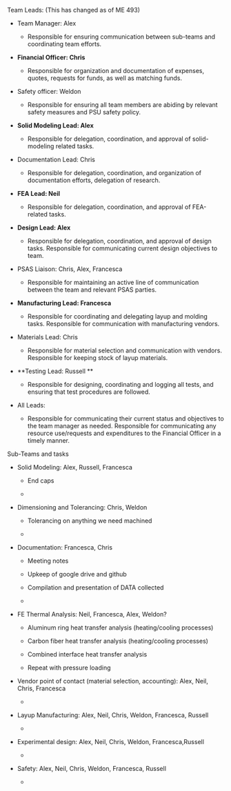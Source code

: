 Team Leads: (This has changed as of ME 493)

-   Team Manager: Alex

    -   Responsible for ensuring communication between sub-teams and coordinating team efforts.

-   **Financial Officer: Chris**

    -   Responsible for organization and documentation of expenses, quotes, requests for funds, as well as matching funds.

-   Safety officer: Weldon

    -   Responsible for ensuring all team members are abiding by relevant safety measures and PSU safety policy.

-   **Solid Modeling Lead: Alex**

    -   Responsible for delegation, coordination, and approval of solid-modeling related tasks.

-   Documentation Lead: Chris

    -   Responsible for delegation, coordination, and organization of documentation efforts, delegation of research.

-   **FEA Lead: Neil**

    -   Responsible for delegation, coordination, and approval of FEA-related tasks.

-   **Design Lead: Alex**

    -   Responsible for delegation, coordination, and approval of design tasks. Responsible for communicating current design objectives to team.

-   PSAS Liaison: Chris, Alex, Francesca

    -   Responsible for maintaining an active line of communication between the team and relevant PSAS parties.

-   **Manufacturing Lead: Francesca**

    -   Responsible for coordinating and delegating layup and molding tasks. Responsible for communication with manufacturing vendors.

-   Materials Lead: Chris

    -   Responsible for material selection and communication with vendors. Responsible for keeping stock of layup materials.

-   **Testing Lead: Russell **

    -   Responsible for designing, coordinating and logging all tests, and ensuring that test procedures are followed.

-   All Leads:

    -   Responsible for communicating their current status and objectives to the team manager as needed. Responsible for communicating any resource use/requests and expenditures to the Financial Officer in a timely manner.

Sub-Teams and tasks

-   Solid Modeling: Alex, Russell, Francesca

    -   End caps

    -   

<!-- -->

-   Dimensioning and Tolerancing: Chris, Weldon

    -   Tolerancing on anything we need machined

    -   

-   Documentation: Francesca, Chris

    -   Meeting notes

    -   Upkeep of google drive and github

    -   Compilation and presentation of DATA collected

    -   

-   FE Thermal Analysis: Neil, Francesca, Alex, Weldon?

    -   Aluminum ring heat transfer analysis (heating/cooling processes)

    -   Carbon fiber heat transfer analysis (heating/cooling processes)

    -   Combined interface heat transfer analysis

    -   Repeat with pressure loading

-   Vendor point of contact (material selection, accounting): Alex, Neil, Chris, Francesca

    -   

-   Layup Manufacturing: Alex, Neil, Chris, Weldon, Francesca, Russell

    -   

-   Experimental design: ​Alex,​ ​Neil,​ ​Chris,​ ​Weldon,​ ​Francesca,​ ​Russell

    -   

-   Safety: Alex, Neil, Chris, Weldon, Francesca, Russell

    -   


